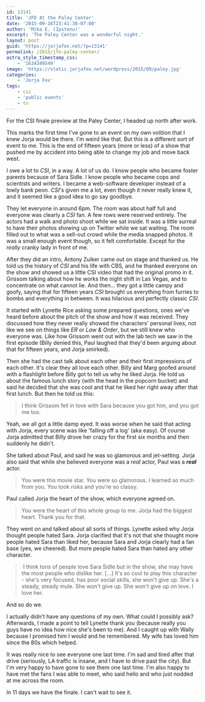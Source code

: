```yaml
---
id: 13141
title: 'JFO At the Paley Center'
date: '2015-09-16T23:41:38-07:00'
author: 'Mika E. (Ipstenu)'
excerpt: 'The Paley Center was a wonderful night.'
layout: post
guid: 'https://jorjafox.net/?p=13141'
permalink: /2015/jfo-paley-center/
astra_style_timestamp_css:
    - '1634349549'
image: 'https://static.jorjafox.net/wordpress/2015/09/paley.jpg'
categories:
    - 'Jorja Fox'
tags:
    - csi
    - 'public events'
    - tv
---
```


For the CSI finale preview at the Paley Center, I headed up north after work.

This marks the first time I've gone to an event on my own volition that I knew Jorja would be there. I'm weird like that. But this is a different sort of event to me. This is the end of fifteen years (more or less) of a show that pushed me by accident into being able to change my job and move back west.

I owe a lot to <em>CSI</em>, in a way. A lot of us do. I know people who became foster parents because of Sara Sidle. I know people who became cops and scientists and writers. I became a web-software developer instead of a lowly bank peon. <em>CSI</em>'s given me a lot, even though it never really knew it, and it seemed like a good idea to go say goodbye.

They let everyone in around 6pm. The room was about half full and everyone was clearly a <em>CSI</em> fan. A few rows were reserved entirely. The actors had a walk and photo shoot while we sat inside. It was a little surreal to have their photos showing up on Twitter while we sat waiting. The room filled out to what was a sell-out crowd while the media snapped photos. It was a small enough event though, so it felt comfortable. Except for the *really* cranky lady in front of me.

After they did an intro, Antony Zuiker came out on stage and thanked us. He told us the history of <em>CSI</em> and his life with CBS, and he thanked everyone on the show and showed us a little CSI video that had the original promo in it. Grissom talking about how he works the night shift in Las Vegas, and to concentrate on what cannot lie. And then... they got a little campy and goofy, saying that for fifteen years <em>CSI</em> brought us everything from furries to bombs and everything in between. It was hilarious and perfectly classic <em>CSI</em>.

It started with Lynette Rice asking some prepared questions, ones we've heard before about the pitch of the show and how it was received. They discussed how they never really showed the characters' personal lives, not like we see on things like <em>ER</em> or <em>Law &amp; Order</em>, but we still knew who everyone was. Like how Grissom went out with the lab tech we saw in the first episode (Billy denied this, Paul laughed that they'd been arguing about that for fifteen years, and Jorja smirked).

Then she had the cast talk about each other and their first impressions of each other. It's clear they all love each other. Billy and Marg goofed around with a flashlight before Billy got to tell us why he liked Jorja. He told us about the famous lunch story (with the head in the popcorn bucket) and said he decided that she was cool and that he liked her right away after that first lunch. But then he told us this:
<blockquote>I think Grissom fell in love with Sara because you got him, and you got me too.</blockquote>
Yeah, we all got a little damp eyed. It was worse when he said that acting with Jorja, every scene was like 'falling off a log' (aka easy). Of course Jorja admitted that Billy drove her crazy for the first six months and then suddenly he didn't.

She talked about Paul, and said he was so glamorous and jet-setting. Jorja also said that while she believed everyone was a <em>real</em> actor, Paul was a **<em>real</em>** actor.
<blockquote>You were this movie star. You were so glamorous. I learned so much from you. You took risks and you're so classy.</blockquote>
Paul called Jorja the heart of the show, which everyone agreed on.
<blockquote>You were the heart of this whole group to me. Jorja had the biggest heart. Thank you for that.</blockquote>
They went on and talked about all sorts of things. Lynette asked why Jorja thought people hated Sara. Jorja clarified that it's not that she thought more people hated Sara than liked her, because Sara and Jorja clearly had a fan base (yes, we cheered). But more people hated Sara than hated any other character.
<blockquote> I think tons of people love Sara Sidle but in the show, she may have the most people who dislike her. [...] It's so cool to play this character - she's very focused, has poor social skills, she won't give up. She's a steady, steady mule. She won't give up. She won't give up on love. I love her.</blockquote>
And so do we.

I actually didn't have any questions of my own. What could I possibly ask? Afterwards, I made a point to tell Lynette thank you (because really you guys have no idea how nice she's been to me). And I caught up with Wally because I promised him I would and he remembered. My wife has loved him since the 80s which helped.

It was really nice to see everyone one last time. I'm sad and tired after that drive (seriously, LA traffic is insane, and I have to drive past the city). But I'm very happy to have gone to see them one last time. I'm also happy to have met the fans I was able to meet, who said hello and who just nodded at me across the room.

In 11 days we have the finale. I can't wait to see it.
